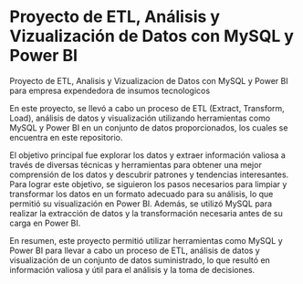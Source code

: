 # Proyecto de ETL, Análisis y Vizualización de Datos con MySQL y Power BI
Proyecto de ETL, Analisis y Vizualizacion de Datos con MySQL y Power BI para empresa expendedora de insumos tecnologicos

En este proyecto, se llevó a cabo un proceso de ETL (Extract, Transform, Load), análisis de datos y visualización utilizando herramientas como MySQL y Power BI en un conjunto de datos proporcionados, los cuales se encuentra en este repositorio.

El objetivo principal fue explorar los datos y extraer información valiosa a través de diversas técnicas y herramientas para obtener una mejor comprensión de los datos y descubrir patrones y tendencias interesantes. Para lograr este objetivo, se siguieron los pasos necesarios para limpiar y transformar los datos en un formato adecuado para su análisis, lo que permitió su visualización en Power BI. Además, se utilizó MySQL para realizar la extracción de datos y la transformación necesaria antes de su carga en Power BI.

En resumen, este proyecto permitió utilizar herramientas como MySQL y Power BI para llevar a cabo un proceso de ETL, análisis de datos y visualización de un conjunto de datos suministrado, lo que resultó en información valiosa y útil para el análisis y la toma de decisiones.


